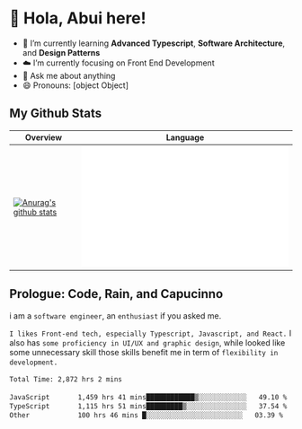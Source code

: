 # 👋 Hola, Abui here!

- 🌱 I’m currently learning **Advanced Typescript**, **Software Architecture**, and **Design Patterns**
- ☁️ I’m currently focusing on Front End Development
- 💬 Ask me about anything
- 😄 Pronouns: [object Object]

## My Github Stats

| Overview | Language |
| --- | --- |
|[![Anurag's github stats](https://github-readme-stats.vercel.app/api?username=abui-am&count_private=true)](https://github.com/anuraghazra/github-readme-stats)|![Language](https://raw.githubusercontent.com/abui-am/stats/c6455f656dfce7acd3951e5ec5b25d72af0b2ee3/generated/languages.svg)|

## Prologue: Code, Rain, and Capucinno
i am a `software engineer`, an `enthusiast` if you asked me. 

`I likes Front-end tech, especially Typescript, Javascript, and React.` I also has `some proficiency in UI/UX and graphic design`, while looked like some unnecessary skill those skills benefit me in term of `flexibility in development.`


<!--START_SECTION:waka-->

```text
Total Time: 2,872 hrs 2 mins

JavaScript       1,459 hrs 41 mins████████████▒░░░░░░░░░░░░   49.10 %
TypeScript       1,115 hrs 51 mins█████████▒░░░░░░░░░░░░░░░   37.54 %
Other            100 hrs 46 mins █░░░░░░░░░░░░░░░░░░░░░░░░   03.39 %
```

<!--END_SECTION:waka-->
